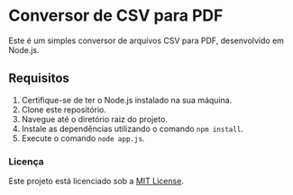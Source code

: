 # Conversor de CSV para PDF

Este é um simples conversor de arquivos CSV para PDF, desenvolvido em Node.js.

## Requisitos

1. Certifique-se de ter o Node.js instalado na sua máquina.
2. Clone este repositório.
3. Navegue até o diretório raiz do projeto.
4. Instale as dependências utilizando o comando `npm install`.
5. Execute o comando `node app.js`.


### Licença

Este projeto está licenciado sob a [MIT License](LICENSE).
